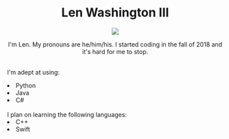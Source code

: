 <div><h1 align="center">Len Washington III</h1>

<p align="center">
  <img align="center" src="https://github-readme-stats.vercel.app/api?username=lwashingtoniii27&show_icons=true&count_private=true&show_border=false&include_all_commits=true&hide=contribs" />
</p>

<p align="center">
I'm Len. My pronouns are he/him/his. I started coding in the fall of 2018 and it's hard for me to stop. 
  
<br>I'm adept at using:
  <uo>
    <li>Python</li>
    <li>Java</li>
    <li>C#</li>
  </uo>
<br>I plan on learning the following languages:
  <uo>
    <li>C++</li>
    <li>Swift</li>
  </uo>
</p>
  
  
  
<!--
Here are some ideas to get you started:

- 🔭 I’m currently working on ...
- 🌱 I’m currently learning ...
- 👯 I’m looking to collaborate on ...
- 🤔 I’m looking for help with ...
- 💬 Ask me about ...
- 📫 How to reach me: ...
- ⚡ Fun fact: ...
-->
